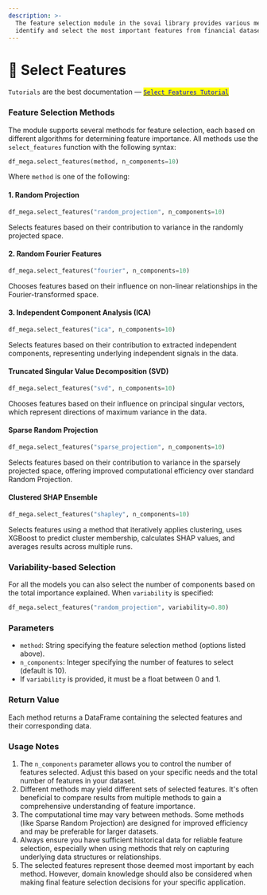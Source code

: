 ```yaml
---
description: >-
  The feature selection module in the sovai library provides various methods to
  identify and select the most important features from financial datasets.
---
```


# 🥍 Select Features

`Tutorials` are the best documentation — [<mark style="color:blue;">`Select Features Tutorial`</mark>](https://colab.research.google.com/github/sovai-research/sovai-public/blob/main/notebooks/computational/Feature%20Selection.ipynb)

### Feature Selection Methods

The module supports several methods for feature selection, each based on different algorithms for determining feature importance. All methods use the `select_features` function with the following syntax:

```python
df_mega.select_features(method, n_components=10)
```

Where `method` is one of the following:

#### 1. Random Projection

```python
df_mega.select_features("random_projection", n_components=10)
```

Selects features based on their contribution to variance in the randomly projected space.

#### 2. Random Fourier Features

```python
df_mega.select_features("fourier", n_components=10)
```

Chooses features based on their influence on non-linear relationships in the Fourier-transformed space.

#### 3. Independent Component Analysis (ICA)

```python
df_mega.select_features("ica", n_components=10)
```

Selects features based on their contribution to extracted independent components, representing underlying independent signals in the data.

#### Truncated Singular Value Decomposition (SVD)

```python
df_mega.select_features("svd", n_components=10)
```

Chooses features based on their influence on principal singular vectors, which represent directions of maximum variance in the data.

#### Sparse Random Projection

```python
df_mega.select_features("sparse_projection", n_components=10)
```

Selects features based on their contribution to variance in the sparsely projected space, offering improved computational efficiency over standard Random Projection.

#### Clustered SHAP Ensemble

```python
df_mega.select_features("shapley", n_components=10)
```

Selects features using a method that iteratively applies clustering, uses XGBoost to predict cluster membership, calculates SHAP values, and averages results across multiple runs.

### Variability-based Selection

For all the models you can also select the number of components based on the total importance explained. When `variability` is specified:

```python
df_mega.select_features("random_projection", variability=0.80)
```

### Parameters

* `method`: String specifying the feature selection method (options listed above).
* `n_components`: Integer specifying the number of features to select (default is 10).
* If `variability` is provided, it must be a float between 0 and 1.

### Return Value

Each method returns a DataFrame containing the selected features and their corresponding data.

### Usage Notes

1. The `n_components` parameter allows you to control the number of features selected. Adjust this based on your specific needs and the total number of features in your dataset.
2. Different methods may yield different sets of selected features. It's often beneficial to compare results from multiple methods to gain a comprehensive understanding of feature importance.
3. The computational time may vary between methods. Some methods (like Sparse Random Projection) are designed for improved efficiency and may be preferable for larger datasets.
4. Always ensure you have sufficient historical data for reliable feature selection, especially when using methods that rely on capturing underlying data structures or relationships.
5. The selected features represent those deemed most important by each method. However, domain knowledge should also be considered when making final feature selection decisions for your specific application.
